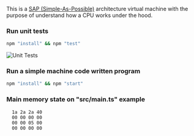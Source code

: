 This is a [SAP (Simple-As-Possible)](https://en.wikipedia.org/wiki/Simple-As-Possible_computer)
architecture virtual machine with the purpose of understand how a CPU works under the hood.

### Run unit tests

```sh
npm "install" && npm "test"
```
![Unit Tests](https://github.com/joaorodriguesjr/simpleaspossible/actions/workflows/test.yml/badge.svg)

### Run a simple machine code written program

```sh
npm "install" && npm "start"
```

### Main memory state on "src/main.ts" example

```
  1a 2a 2a 40
  00 00 00 00
  00 00 05 00
  00 00 00 00
```
